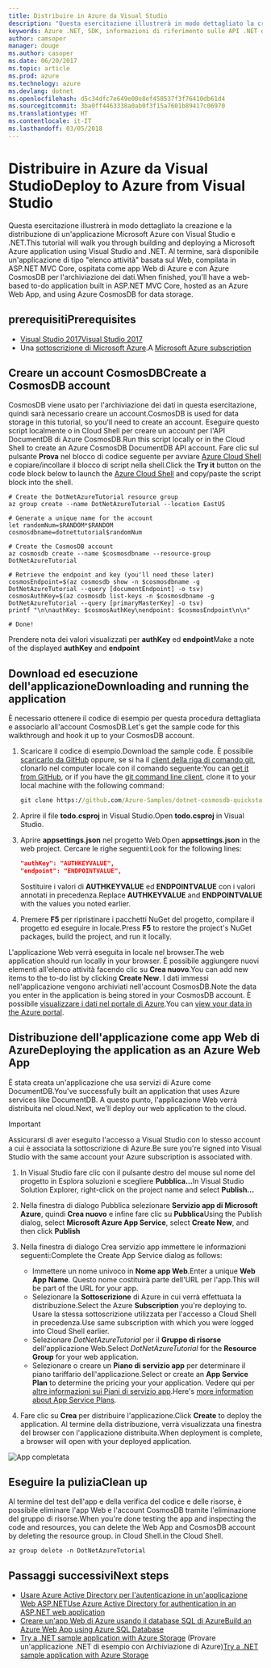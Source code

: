 ```yaml
---
title: Distribuire in Azure da Visual Studio
description: "Questa esercitazione illustrerà in modo dettagliato la creazione e la distribuzione di un'applicazione Microsoft Azure con Visual Studio e .NET."
keywords: Azure .NET, SDK, informazioni di riferimento sulle API .NET di Azure, libreria di classi .NET di Azure
author: camsoper
manager: douge
ms.author: casoper
ms.date: 06/20/2017
ms.topic: article
ms.prod: azure
ms.technology: azure
ms.devlang: dotnet
ms.openlocfilehash: d5c34dfc7e649e00e8ef458537f3f76410db61d4
ms.sourcegitcommit: 3ba0ff4463338a0ab0f3f15a7601b89417c06970
ms.translationtype: HT
ms.contentlocale: it-IT
ms.lasthandoff: 03/05/2018
---
```

# <a name="deploy-to-azure-from-visual-studio"></a><span data-ttu-id="0a79e-104">Distribuire in Azure da Visual Studio</span><span class="sxs-lookup"><span data-stu-id="0a79e-104">Deploy to Azure from Visual Studio</span></span>

<span data-ttu-id="0a79e-105">Questa esercitazione illustrerà in modo dettagliato la creazione e la distribuzione di un'applicazione Microsoft Azure con Visual Studio e .NET.</span><span class="sxs-lookup"><span data-stu-id="0a79e-105">This tutorial will walk you through building and deploying a Microsoft Azure application using Visual Studio and .NET.</span></span>  <span data-ttu-id="0a79e-106">Al termine, sarà disponibile un'applicazione di tipo "elenco attività" basata sul Web, compilata in ASP.NET MVC Core, ospitata come app Web di Azure e con Azure CosmosDB per l'archiviazione dei dati.</span><span class="sxs-lookup"><span data-stu-id="0a79e-106">When finished, you'll have a web-based to-do application built in ASP.NET MVC Core, hosted as an Azure Web App, and using Azure CosmosDB for data storage.</span></span>

## <a name="prerequisites"></a><span data-ttu-id="0a79e-107">prerequisiti</span><span class="sxs-lookup"><span data-stu-id="0a79e-107">Prerequisites</span></span>

* [<span data-ttu-id="0a79e-108">Visual Studio 2017</span><span class="sxs-lookup"><span data-stu-id="0a79e-108">Visual Studio 2017</span></span>](https://www.visualstudio.com/downloads/)
* <span data-ttu-id="0a79e-109">Una [sottoscrizione di Microsoft Azure](https://azure.microsoft.com/free/).</span><span class="sxs-lookup"><span data-stu-id="0a79e-109">A [Microsoft Azure subscription](https://azure.microsoft.com/free/)</span></span>

## <a name="create-a-cosmosdb-account"></a><span data-ttu-id="0a79e-110">Creare un account CosmosDB</span><span class="sxs-lookup"><span data-stu-id="0a79e-110">Create a CosmosDB account</span></span>

<span data-ttu-id="0a79e-111">CosmosDB viene usato per l'archiviazione dei dati in questa esercitazione, quindi sarà necessario creare un account.</span><span class="sxs-lookup"><span data-stu-id="0a79e-111">CosmosDB is used for data storage in this tutorial, so you'll need to create an account.</span></span>  <span data-ttu-id="0a79e-112">Eseguire questo script localmente o in Cloud Shell per creare un account per l'API DocumentDB di Azure CosmosDB.</span><span class="sxs-lookup"><span data-stu-id="0a79e-112">Run this script locally or in the Cloud Shell to create an Azure CosmosDB DocumentDB API account.</span></span>  <span data-ttu-id="0a79e-113">Fare clic sul pulsante **Prova** nel blocco di codice seguente per avviare [Azure Cloud Shell](/azure/cloud-shell/) e copiare/incollare il blocco di script nella shell.</span><span class="sxs-lookup"><span data-stu-id="0a79e-113">Click the **Try it** button on the code block below to launch the [Azure Cloud Shell](/azure/cloud-shell/) and copy/paste the script block into the shell.</span></span>

```azurecli-interactive
# Create the DotNetAzureTutorial resource group
az group create --name DotNetAzureTutorial --location EastUS

# Generate a unique name for the account
let randomNum=$RANDOM*$RANDOM
cosmosdbname=dotnettutorial$randomNum

# Create the CosmosDB account
az cosmosdb create --name $cosmosdbname --resource-group DotNetAzureTutorial

# Retrieve the endpoint and key (you'll need these later)
cosmosEndpoint=$(az cosmosdb show -n $cosmosdbname -g DotNetAzureTutorial --query [documentEndpoint] -o tsv)
cosmosAuthKey=$(az cosmosdb list-keys -n $cosmosdbname -g DotNetAzureTutorial --query [primaryMasterKey] -o tsv)
printf "\n\nauthKey: $cosmosAuthKey\nendpoint: $cosmosEndpoint\n\n"

# Done!

```

<span data-ttu-id="0a79e-114">Prendere nota dei valori visualizzati per **authKey** ed **endpoint**</span><span class="sxs-lookup"><span data-stu-id="0a79e-114">Make a note of the displayed **authKey** and **endpoint**</span></span> 

## <a name="downloading-and-running-the-application"></a><span data-ttu-id="0a79e-115">Download ed esecuzione dell'applicazione</span><span class="sxs-lookup"><span data-stu-id="0a79e-115">Downloading and running the application</span></span>

<span data-ttu-id="0a79e-116">È necessario ottenere il codice di esempio per questa procedura dettagliata e associarlo all'account CosmosDB.</span><span class="sxs-lookup"><span data-stu-id="0a79e-116">Let's get the sample code for this walkthrough and hook it up to your CosmosDB account.</span></span>

1. <span data-ttu-id="0a79e-117">Scaricare il codice di esempio.</span><span class="sxs-lookup"><span data-stu-id="0a79e-117">Download the sample code.</span></span>  <span data-ttu-id="0a79e-118">È possibile [scaricarlo da GitHub](https://github.com/Azure-Samples/dotnet-cosmosdb-quickstart/) oppure, se si ha il [client della riga di comando git](https://git-scm.com/), clonarlo nel computer locale con il comando seguente:</span><span class="sxs-lookup"><span data-stu-id="0a79e-118">You can [get it from GitHub](https://github.com/Azure-Samples/dotnet-cosmosdb-quickstart/), or if you have the [git command line client](https://git-scm.com/), clone it to your local machine with the following command:</span></span>

    ```cmd
    git clone https://github.com/Azure-Samples/dotnet-cosmosdb-quickstart
    ```

2. <span data-ttu-id="0a79e-119">Aprire il file **todo.csproj** in Visual Studio.</span><span class="sxs-lookup"><span data-stu-id="0a79e-119">Open **todo.csproj** in Visual Studio.</span></span>

3. <span data-ttu-id="0a79e-120">Aprire **appsettings.json** nel progetto Web.</span><span class="sxs-lookup"><span data-stu-id="0a79e-120">Open **appsettings.json** in the web project.</span></span>  <span data-ttu-id="0a79e-121">Cercare le righe seguenti:</span><span class="sxs-lookup"><span data-stu-id="0a79e-121">Look for the following lines:</span></span>

    ```json
    "authKey": "AUTHKEYVALUE",
    "endpoint": "ENDPOINTVALUE",
    ```
    <span data-ttu-id="0a79e-122">Sostituire i valori di **AUTHKEYVALUE** ed **ENDPOINTVALUE** con i valori annotati in precedenza.</span><span class="sxs-lookup"><span data-stu-id="0a79e-122">Replace **AUTHKEYVALUE** and **ENDPOINTVALUE** with the values you noted earlier.</span></span>

4. <span data-ttu-id="0a79e-123">Premere **F5** per ripristinare i pacchetti NuGet del progetto, compilare il progetto ed eseguire in locale.</span><span class="sxs-lookup"><span data-stu-id="0a79e-123">Press **F5** to restore the project's NuGet packages, build the project, and run it locally.</span></span>

<span data-ttu-id="0a79e-124">L'applicazione Web verrà eseguita in locale nel browser.</span><span class="sxs-lookup"><span data-stu-id="0a79e-124">The web application should run locally in your browser.</span></span>  <span data-ttu-id="0a79e-125">È possibile aggiungere nuovi elementi all'elenco attività facendo clic su **Crea nuovo**.</span><span class="sxs-lookup"><span data-stu-id="0a79e-125">You can add new items to the to-do list by clicking **Create New**.</span></span>  <span data-ttu-id="0a79e-126">I dati immessi nell'applicazione vengono archiviati nell'account CosmosDB.</span><span class="sxs-lookup"><span data-stu-id="0a79e-126">Note the data you enter in the application is being stored in your CosmosDB account.</span></span>  <span data-ttu-id="0a79e-127">È possibile [visualizzare i dati nel portale di Azure](/azure/documentdb/documentdb-view-json-document-explorer).</span><span class="sxs-lookup"><span data-stu-id="0a79e-127">You can [view your data in the Azure portal](/azure/documentdb/documentdb-view-json-document-explorer).</span></span>

## <a name="deploying-the-application-as-an-azure-web-app"></a><span data-ttu-id="0a79e-128">Distribuzione dell'applicazione come app Web di Azure</span><span class="sxs-lookup"><span data-stu-id="0a79e-128">Deploying the application as an Azure Web App</span></span>

<span data-ttu-id="0a79e-129">È stata creata un'applicazione che usa servizi di Azure come DocumentDB.</span><span class="sxs-lookup"><span data-stu-id="0a79e-129">You've successfully built an application that uses Azure services like DocumentDB.</span></span>  <span data-ttu-id="0a79e-130">A questo punto, l'applicazione Web verrà distribuita nel cloud.</span><span class="sxs-lookup"><span data-stu-id="0a79e-130">Next, we'll deploy our web application to the cloud.</span></span>

> [!IMPORTANT]
> <span data-ttu-id="0a79e-131">Assicurarsi di aver eseguito l'accesso a Visual Studio con lo stesso account a cui è associata la sottoscrizione di Azure.</span><span class="sxs-lookup"><span data-stu-id="0a79e-131">Be sure you're signed into Visual Studio with the same account your Azure subscription is associated with.</span></span>

1. <span data-ttu-id="0a79e-132">In Visual Studio fare clic con il pulsante destro del mouse sul nome del progetto in Esplora soluzioni e scegliere **Pubblica...**</span><span class="sxs-lookup"><span data-stu-id="0a79e-132">In Visual Studio Solution Explorer, right-click on the project name and select **Publish...**</span></span>

2. <span data-ttu-id="0a79e-133">Nella finestra di dialogo Pubblica selezionare **Servizio app di Microsoft Azure**, quindi **Crea nuovo** e infine fare clic su **Pubblica**</span><span class="sxs-lookup"><span data-stu-id="0a79e-133">Using the Publish dialog, select **Microsoft Azure App Service**, select **Create New**, and then click **Publish**</span></span>

3. <span data-ttu-id="0a79e-134">Nella finestra di dialogo Crea servizio app immettere le informazioni seguenti:</span><span class="sxs-lookup"><span data-stu-id="0a79e-134">Complete the Create App Service dialog as follows:</span></span>

    * <span data-ttu-id="0a79e-135">Immettere un nome univoco in **Nome app Web**.</span><span class="sxs-lookup"><span data-stu-id="0a79e-135">Enter a unique **Web App Name**.</span></span>  <span data-ttu-id="0a79e-136">Questo nome costituirà parte dell'URL per l'app.</span><span class="sxs-lookup"><span data-stu-id="0a79e-136">This will be part of the URL for your app.</span></span>
    * <span data-ttu-id="0a79e-137">Selezionare la **Sottoscrizione** di Azure in cui verrà effettuata la distribuzione.</span><span class="sxs-lookup"><span data-stu-id="0a79e-137">Select the Azure **Subscription** you're deploying to.</span></span>  <span data-ttu-id="0a79e-138">Usare la stessa sottoscrizione utilizzata per l'accesso a Cloud Shell in precedenza.</span><span class="sxs-lookup"><span data-stu-id="0a79e-138">Use same subscription with which you were logged into Cloud Shell earlier.</span></span>
    * <span data-ttu-id="0a79e-139">Selezionare *DotNetAzureTutorial* per il **Gruppo di risorse** dell'applicazione Web.</span><span class="sxs-lookup"><span data-stu-id="0a79e-139">Select *DotNetAzureTutorial* for the **Resource Group** for your web application.</span></span>
    * <span data-ttu-id="0a79e-140">Selezionare o creare un **Piano di servizio app** per determinare il piano tariffario dell'applicazione.</span><span class="sxs-lookup"><span data-stu-id="0a79e-140">Select or create an **App Service Plan** to determine the pricing your your application.</span></span>  <span data-ttu-id="0a79e-141">Vedere qui per [altre informazioni sui Piani di servizio app](/azure/app-service/azure-web-sites-web-hosting-plans-in-depth-overview).</span><span class="sxs-lookup"><span data-stu-id="0a79e-141">Here's [more information about App Service Plans](/azure/app-service/azure-web-sites-web-hosting-plans-in-depth-overview).</span></span>

4. <span data-ttu-id="0a79e-142">Fare clic su **Crea** per distribuire l'applicazione.</span><span class="sxs-lookup"><span data-stu-id="0a79e-142">Click **Create** to deploy the application.</span></span>  <span data-ttu-id="0a79e-143">Al termine della distribuzione, verrà visualizzata una finestra del browser con l'applicazione distribuita.</span><span class="sxs-lookup"><span data-stu-id="0a79e-143">When deployment is complete, a browser will open with your deployed application.</span></span>

![App completata](./media/dotnet-quickstart/todo.png)

## <a name="clean-up"></a><span data-ttu-id="0a79e-145">Eseguire la pulizia</span><span class="sxs-lookup"><span data-stu-id="0a79e-145">Clean up</span></span>

<span data-ttu-id="0a79e-146">Al termine del test dell'app e della verifica del codice e delle risorse, è possibile eliminare l'app Web e l'account CosmosDB tramite l'eliminazione del gruppo di risorse.</span><span class="sxs-lookup"><span data-stu-id="0a79e-146">When you're done testing the app and inspecting the code and resources, you can delete the Web App and CosmosDB account by deleting the resource group.</span></span> <span data-ttu-id="0a79e-147">in Cloud Shell.</span><span class="sxs-lookup"><span data-stu-id="0a79e-147">in the Cloud Shell.</span></span>

```azurecli-interactive
az group delete -n DotNetAzureTutorial
```

## <a name="next-steps"></a><span data-ttu-id="0a79e-148">Passaggi successivi</span><span class="sxs-lookup"><span data-stu-id="0a79e-148">Next steps</span></span>

* [<span data-ttu-id="0a79e-149">Usare Azure Active Directory per l'autenticazione in un'applicazione Web ASP.NET</span><span class="sxs-lookup"><span data-stu-id="0a79e-149">Use Azure Active Directory for authentication in an ASP.NET web application</span></span>](/azure/active-directory/develop/active-directory-devquickstarts-webapp-dotnet)
* [<span data-ttu-id="0a79e-150">Creare un'app Web di Azure usando il database SQL di Azure</span><span class="sxs-lookup"><span data-stu-id="0a79e-150">Build an Azure Web App using Azure SQL Database</span></span>](/azure/app-service-web/web-sites-dotnet-get-started)
* <span data-ttu-id="0a79e-151">[Try a .NET sample application with Azure Storage](/azure/storage/storage-samples-dotnet) (Provare un'applicazione .NET di esempio con Archiviazione di Azure)</span><span class="sxs-lookup"><span data-stu-id="0a79e-151">[Try a .NET sample application with Azure Storage](/azure/storage/storage-samples-dotnet)</span></span>


